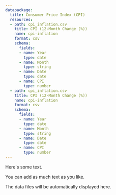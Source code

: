 ```yaml
---
datapackage:
  title: Consumer Price Index (CPI)
  resources:
  - path: cpi_inflation.csv
    title: CPI (12-Month Change (%))
    name: cpi-inflation
    format: csv
    schema:
      fields:
      - name: Year
        type: date
      - name: Month
        type: string
      - name: Date
        type: date
      - name: CPI
        type: number
  - path: cpi_inflation.csv
    title: CPI (12-Month Change (%))
    name: cpi-inflation
    format: csv
    schema:
      fields:
      - name: Year
        type: date
      - name: Month
        type: string
      - name: Date
        type: date
      - name: CPI
        type: number
---
```


Here's some text.

You can add as much text as you like.

<PlotlyLineChart
  url = "./cpi_inflation.csv"
  xAxis="Date"
  yAxis="CPI"
  title="test"
/>

The data files will be automatically displayed here.


